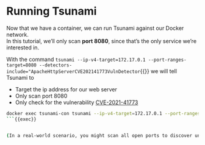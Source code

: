 # Running Tsunami

Now that we have a container, we can run Tsunami against our Docker network.  
In this tutorial, we’ll only scan **port 8080**, since that’s the only service we’re interested in.

With the command `tsunami --ip-v4-target=172.17.0.1 --port-ranges-target=8080 --detectors-include="ApacheHttpServerCVE202141773VulnDetector`{{}} we will tell Tsunami to
- Target the ip address for our web server
- Only scan port 8080 
- Only check for the vulnerability [CVE-2021-41773](https://www.cve.org/CVERecord?id=CVE-2021-41773)

```bash
docker exec tsunami-con tsunami --ip-v4-target=172.17.0.1 --port-ranges-target=8080 --detectors-include="ApacheHttpServerCVE202141773VulnDetector"
```{{exec}}


(In a real-world scenario, you might scan all open ports to discover unauthorized or suspicious services.  Here, we’re limiting the scan to a known legitimate service to focus on potential issues specific to it.)
